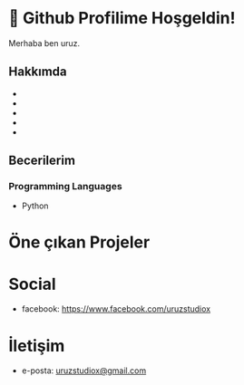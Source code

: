 <header>

</header>

# 🍁 Github Profilime Hoşgeldin!
Merhaba ben uruz.

## Hakkımda
-
-
-
-
-

## Becerilerim

### Programming Languages
- Python

###
###




# Öne çıkan Projeler

# Social
- facebook: https://www.facebook.com/uruzstudiox

# İletişim
- e-posta: uruzstudiox@gmail.com
  
<footer>
</footer>



